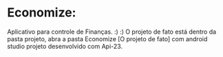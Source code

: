 # Economize:
Aplicativo para controle de Finanças.
:) :)
O projeto de fato está dentro da pasta projeto, abra a pasta Economize [O projeto de fato] com android studio 
projeto desenvolvido com Api-23.
